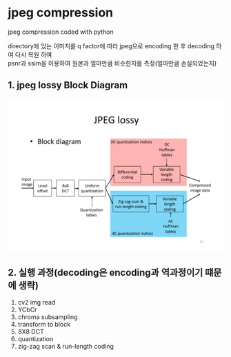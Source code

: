 # jpeg compression

jpeg compression coded with python
<br/>

directory에 있는 이미지를 q factor에 따라 jpeg으로 encoding 한 후 decoding 하여 다시 복원 하여<br/>
psnr과 ssim을 이용하여 원본과 얼마만큼 비슷한지를 측정(얼마만큼 손실되었는지)

## 1. jpeg lossy Block Diagram

![jpeg.png](readme_photo/jpeg_lossy_encoding.jpg)

## 2. 실행 과정(decoding은 encoding과 역과정이기 떄문에 생략)

1. cv2 img read
2. YCbCr
3. chroma subsampling
4. transform to block
5. 8X8 DCT
6. quantization
7. zig-zag scan & run-length coding
